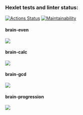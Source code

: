 ### Hexlet tests and linter status:
[![Actions Status](https://github.com/rizhik356/frontend-project-44/workflows/hexlet-check/badge.svg)](https://github.com/rizhik356/frontend-project-44/actions)
[![Maintainability](https://api.codeclimate.com/v1/badges/2bfba918a065448242d2/maintainability)](https://codeclimate.com/github/rizhik356/frontend-project-44/maintainability)
#### brain-even
<a href="https://asciinema.org/a/CjvLqEz7NLIvV8Fmbks5kYDpL" target="_blank"><img src="https://asciinema.org/a/CjvLqEz7NLIvV8Fmbks5kYDpL.svg" /></a>

#### brain-calc
<a href="https://asciinema.org/a/VPjyl2Xoptuggif7E3fQUCi91" target="_blank"><img src="https://asciinema.org/a/VPjyl2Xoptuggif7E3fQUCi91.svg" /></a>

#### brain-gcd
<a href="https://asciinema.org/a/5mVQIEy3mwcxbz99rEYHieELj" target="_blank"><img src="https://asciinema.org/a/5mVQIEy3mwcxbz99rEYHieELj.svg" /></a>

#### brain-progression
<a href="https://asciinema.org/a/ZGWTNz1sVi2f3mVFnrjoMsnk9" target="_blank"><img src="https://asciinema.org/a/ZGWTNz1sVi2f3mVFnrjoMsnk9.svg" /></a>
